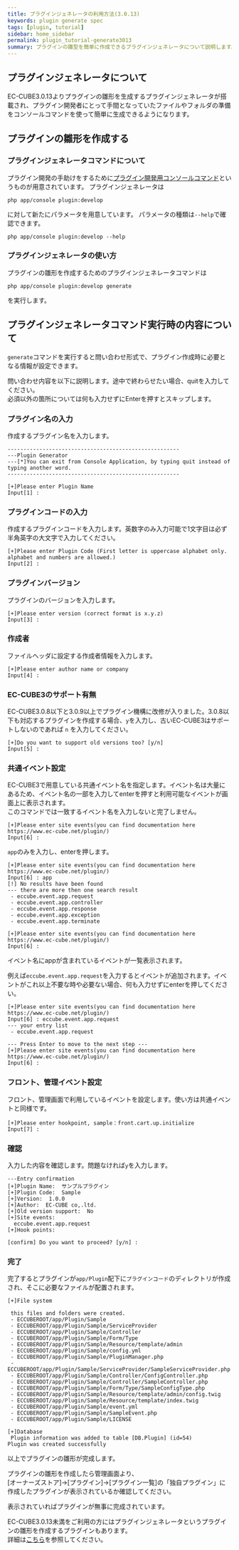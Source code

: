```yaml
---
title: プラグインジェネレータの利用方法(3.0.13)
keywords: plugin generate spec
tags: [plugin, tutorial]
sidebar: home_sidebar
permalink: plugin_tutorial-generate3013
summary: プラグインの雛型を簡単に作成できるプラグインジェネレータについて説明します。
---
```


## プラグインジェネレータについて

EC-CUBE3.0.13よりプラグインの雛形を生成するプラグインジェネレータが搭載され、プラグイン開発者にとって手間となっていたファイルやフォルダの準備をコンソールコマンドを使って簡単に生成できるようになります。

## プラグインの雛形を作成する

### プラグインジェネレータコマンドについて
プラグイン開発の手助けをするために[プラグイン開発用コンソールコマンド](plugin_console)というものが用意されています。 プラグインジェネレータは

```
php app/console plugin:develop
```

に対して新たにパラメータを用意しています。
パラメータの種類は`--help`で確認できます。

```
php app/console plugin:develop --help
```


### プラグインジェネレータの使い方

プラグインの雛形を作成するためのプラグインジェネレータコマンドは

```
php app/console plugin:develop generate
```

を実行します。


## プラグインジェネレータコマンド実行時の内容について
`generate`コマンドを実行すると問い合わせ形式で、プラグイン作成時に必要となる情報が設定できます。

問い合わせ内容を以下に説明します。途中で終わらせたい場合、quitを入力してください。  
必須以外の箇所については何も入力せずにEnterを押すとスキップします。

### プラグイン名の入力
作成するプラグイン名を入力します。

```
------------------------------------------------------
---Plugin Generator
---[*]You can exit from Console Application, by typing quit instead of typing another word.
------------------------------------------------------

[+]Please enter Plugin Name
Input[1] :
```

### プラグインコードの入力
作成するプラグインコードを入力します。英数字のみ入力可能で1文字目は必ず半角英字の大文字で入力してください。

```
[+]Please enter Plugin Code (First letter is uppercase alphabet only. alphabet and numbers are allowed.)
Input[2] :
```

### プラグインバージョン
プラグインのバージョンを入力します。

```
[+]Please enter version (correct format is x.y.z)
Input[3] :
```

### 作成者
ファイルヘッダに設定する作成者情報を入力します。

```
[+]Please enter author name or company
Input[4] :
```

### EC-CUBE3のサポート有無
EC-CUBE3.0.8以下と3.0.9以上でプラグイン機構に改修が入りました。3.0.8以下も対応するプラグインを作成する場合、`y`を入力し、古いEC-CUBE3はサポートしないのであれば `n` を入力してください。

```
[+]Do you want to support old versions too? [y/n]
Input[5] :
```

### 共通イベント設定
EC-CUBE3で用意している共通イベント名を指定します。イベント名は大量にあるため、イベント名の一部を入力してenterを押すと利用可能なイベントが画面上に表示されます。  
このコマンドでは一致するイベント名を入力しないと完了しません。


```
[+]Please enter site events(you can find documentation here https://www.ec-cube.net/plugin/)
Input[6] :
```

`app`のみを入力し、enterを押します。

```
[+]Please enter site events(you can find documentation here https://www.ec-cube.net/plugin/)
Input[6] : app
[!] No results have been found
--- there are more then one search result
 - eccube.event.app.request
 - eccube.event.app.controller
 - eccube.event.app.response
 - eccube.event.app.exception
 - eccube.event.app.terminate

[+]Please enter site events(you can find documentation here https://www.ec-cube.net/plugin/)
Input[6] :
```

イベント名にappが含まれているイベントが一覧表示されます。


例えば`eccube.event.app.request`を入力するとイベントが追加されます。イベントがこれ以上不要な時や必要ない場合、何も入力せずにenterを押してください。

```
[+]Please enter site events(you can find documentation here https://www.ec-cube.net/plugin/)
Input[6] : eccube.event.app.request
--- your entry list
 - eccube.event.app.request

--- Press Enter to move to the next step ---
[+]Please enter site events(you can find documentation here https://www.ec-cube.net/plugin/)
Input[6] :
```


### フロント、管理イベント設定
フロント、管理画面で利用しているイベントを設定します。使い方は共通イベントと同様です。

```
[+]Please enter hookpoint, sample：front.cart.up.initialize
Input[7] :
```


### 確認
入力した内容を確認します。問題なければ`y`を入力します。


```
---Entry confirmation
[+]Plugin Name:  サンプルプラグイン
[+]Plugin Code:  Sample
[+]Version:  1.0.0
[+]Author:  EC-CUBE co,.ltd.
[+]Old version support:  No
[+]Site events:
  eccube.event.app.request
[+]Hook points:

[confirm] Do you want to proceed? [y/n] :
```


### 完了
完了するとプラグインが`app/Plugin`配下に`プラグインコード`のディレクトリが作成され、そこに必要なファイルが配置されます。

```
[+]File system

 this files and folders were created.
 - ECCUBEROOT/app/Plugin/Sample
 - ECCUBEROOT/app/Plugin/Sample/ServiceProvider
 - ECCUBEROOT/app/Plugin/Sample/Controller
 - ECCUBEROOT/app/Plugin/Sample/Form/Type
 - ECCUBEROOT/app/Plugin/Sample/Resource/template/admin
 - ECCUBEROOT/app/Plugin/Sample/config.yml
 - ECCUBEROOT/app/Plugin/Sample/PluginManager.php
 - ECCUBEROOT/app/Plugin/Sample/ServiceProvider/SampleServiceProvider.php
 - ECCUBEROOT/app/Plugin/Sample/Controller/ConfigController.php
 - ECCUBEROOT/app/Plugin/Sample/Controller/SampleController.php
 - ECCUBEROOT/app/Plugin/Sample/Form/Type/SampleConfigType.php
 - ECCUBEROOT/app/Plugin/Sample/Resource/template/admin/config.twig
 - ECCUBEROOT/app/Plugin/Sample/Resource/template/index.twig
 - ECCUBEROOT/app/Plugin/Sample/event.yml
 - ECCUBEROOT/app/Plugin/Sample/SampleEvent.php
 - ECCUBEROOT/app/Plugin/Sample/LICENSE

[+]Database
 Plugin information was added to table [DB.Plugin] (id=54)
Plugin was created successfully
```

以上でプラグインの雛形が完成します。

プラグインの雛形を作成したら管理画面より、  
[オーナーズストア]->[プラグイン]->[プラグイン一覧]の「独自プラグイン」に作成したプラグインが表示されているか確認してください。

表示されていればプラグインが無事に完成されています。


EC-CUBE3.0.13未満をご利用の方にはプラグインジェネレータというプラグインの雛形を作成するプラグインもあります。  
詳細は[こちら](plugin_tutorial-plugin-generate)を参照してください。

